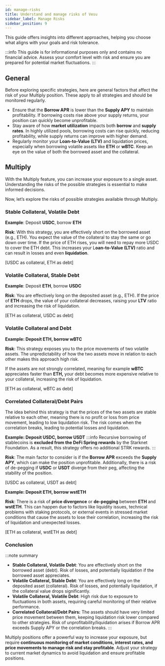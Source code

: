 ```yaml
---
id: manage-risks
title: Understand and manage risks of Vesu 
sidebar_label: Manage Risks
sidebar_position: 9
---
```


This guide offers insights into different approaches, helping you choose what aligns with your goals and risk tolerance. 

:::info
This guide is for informational purposes only and contains no financial advice. Assess your comfort level with risk and ensure you are prepared for potential market fluctuations.
:::


## General 

Before exploring specific strategies, here are general factors that affect the risk of your Multiply position. These apply to all strategies and should be monitored regularly. 

- Ensure that the **Borrow APR** is lower than the **Supply APY** to maintain profitability. If borrowing costs rise above your supply returns, your position can quickly become unprofitable.
- Stay aware of how **market utilization** impacts both **borrow** and **supply rates**. In highly utilized pools, borrowing costs can rise quickly, reducing profitability, while supply returns can improve with higher demand.
- Regularly monitor your **Loan-to-Value (LTV)** and liquidation prices, especially when borrowing volatile assets like **ETH** or **wBTC**. Keep an eye on the value of both the borrowed asset and the collateral.

## Multiply
With the Multiply feature, you can increase your exposure to a single asset. Understanding the risks of the possible strategies is essential to make informed decisions. 


Now, let’s explore the risks of possible strategies available through Multiply. 

### Stable Collateral, Volatile Debt

**Example**: Deposit **USDC**, borrow **ETH**

**Risk**: With this strategy, you are effectively short on the borrowed asset (e.g., ETH). You expect the value of the collateral to stay the same or go down over time. If the price of ETH rises, you will need to repay more USDC to cover the ETH debt. This increases your L**oan-to-Value (LTV)** ratio and can result in losses and even **liquidation**.

[USDC as collateral, ETH as debt]

### Volatile Collateral, Stable Debt

**Example**: Deposit **ETH**, borrow **USDC**

**Risk**: You are effectively long on the deposited asset (e.g., ETH).  If the price of **ETH** drops, the value of your collateral decreases, raising your **LTV** ratio and increasing the risk of liquidation.

[ETH as collateral, USDC as debt]

### Volatile Collateral and Debt

**Example: Deposit ETH, borrow wBTC**

**Risk**: This strategy exposes you to the price movements of two volatile assets. The unpredictability of how the two assets move in relation to each other makes this approach high risk.

If the assets are not strongly correlated, meaning for example **wBTC** appreciates faster than **ETH,** your debt becomes more expensive relative to your collateral, increasing the risk of liquidation. 

[ETH as collateral, wBTC as debt]

### Correlated Collateral/Debt Pairs
The idea behind this strategy is that the prices of the two assets are stable relative to each other, meaning there is no profit or loss from price movement, leading to low liquidation risk. The risk comes when the correlation breaks, leading to potential losses and liquidation.

**Example: Deposit USDC, borrow USDT**
:::info
Recursive borrowing of stablecoins is **excluded from the DeFi Spring rewards** by the Starknet Foundation. As a result, this strategy offers no additional STRK rewards.
:::

**Risk**: The main factor to consider is if the **Borrow APR** exceeds the **Supply APY**, which can make the position unprofitable. Additionally, there is a risk of de-pegging if **USDC** or **USDT** diverge from their peg, affecting the stability of the position.

[USDC as collateral, USDT as debt]

**Example: Deposit ETH, borrow wstETH**

**Risk**: There is a risk of **price divergence** or **de-pegging** between **ETH** and **wstETH**. This can happen due to factors like liquidity issues, technical problems with staking protocols, or external events in stressed market conditions that cause the assets to lose their correlation, increasing the risk of liquidation and unexpected losses.

[ETH as collateral, wstETH as debt]

### Conclusion

:::note summary
- **Stable Collateral, Volatile Debt**: You are effectively short on the borrowed asset (debt). Risk of losses, and potentially liquidation if the borrowed asset appreciates.
- **Volatile Collateral, Stable Debt**: You are effectively long on the deposited asset (collateral). Risk of losses, and potentially liquidation, if the collateral value drops significantly.
- **Volatile Collateral, Volatile Debt**: High risk due to exposure to fluctuations in both assets, requiring careful monitoring of their relative performance.
- **Correlated Collateral/Debt Pairs:** The assets should have very limited price movement between them, keeping liquidation risk lower compared to other strategies. Risk of unprofitability/liquidation arises if Borrow APR exceeds Supply APY or the correlation breaks.
:::

Multiply positions offer a powerful way to increase your exposure, but require **continuous monitoring of market conditions, interest rates, and price movements to manage risk and stay profitable**. Adjust your strategy to current market dynamics to avoid liquidation and ensure profitable positions.